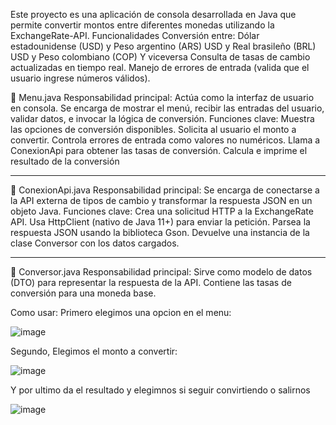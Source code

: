 Este proyecto es una aplicación de consola desarrollada en Java que permite convertir montos entre diferentes monedas utilizando la ExchangeRate-API.
Funcionalidades
Conversión entre:
Dólar estadounidense (USD) y Peso argentino (ARS)
USD y Real brasileño (BRL)
USD y Peso colombiano (COP)
Y viceversa
Consulta de tasas de cambio actualizadas en tiempo real.
Manejo de errores de entrada (valida que el usuario ingrese números válidos).

🔹 Menu.java
Responsabilidad principal:
Actúa como la interfaz de usuario en consola. Se encarga de mostrar el menú, recibir las entradas del usuario, validar datos, e invocar la lógica de conversión.
Funciones clave:
Muestra las opciones de conversión disponibles.
Solicita al usuario el monto a convertir.
Controla errores de entrada como valores no numéricos.
Llama a ConexionApi para obtener las tasas de conversión.
Calcula e imprime el resultado de la conversión

-----------------------------------------------------------

🔹 ConexionApi.java
Responsabilidad principal:
Se encarga de conectarse a la API externa de tipos de cambio y transformar la respuesta JSON en un objeto Java.
Funciones clave:
Crea una solicitud HTTP a la ExchangeRate API.
Usa HttpClient (nativo de Java 11+) para enviar la petición.
Parsea la respuesta JSON usando la biblioteca Gson.
Devuelve una instancia de la clase Conversor con los datos cargados.

-----------------------------------------------------------

🔹 Conversor.java
Responsabilidad principal:
Sirve como modelo de datos (DTO) para representar la respuesta de la API. Contiene las tasas de conversión para una moneda base.


Como usar:
Primero elegimos una opcion en el menu:

![image](https://github.com/user-attachments/assets/63deb2cf-4c86-4330-94d8-8cc913ccdeae)

Segundo, Elegimos el monto a convertir:

![image](https://github.com/user-attachments/assets/b56d2c38-f238-4d9a-83ec-bd4386786012)

Y por ultimo da el resultado y elegimnos si seguir convirtiendo o salirnos

![image](https://github.com/user-attachments/assets/61c6de39-c776-4425-9908-424613380375)



